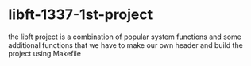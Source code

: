 # libft-1337-1st-project
the libft project is a combination of popular system functions and some additional functions that we have to make our own header and build the project using Makefile
